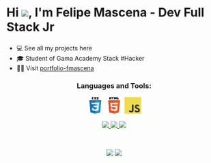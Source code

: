 <h1 align="left">Hi <img src="https://raw.githubusercontent.com/kaueMarques/kaueMarques/master/hi.gif" height="30px">, I'm Felipe Mascena - Dev Full Stack Jr</h1>
<h3 align="left"><Web Developer/></h3>

- 💻 See all my projects here
- 🎓 Student of Gama Academy Stack #Hacker
- 👨‍💻 Visit [portfolio-fmascena](https://portfolio-fmascena.vercel.app/)

<h3 align="center">Languages and Tools:</h3>
<p align="center"><a href="https://www.w3schools.com/css/" target="_blank" rel="noreferrer"> <img src="https://raw.githubusercontent.com/devicons/devicon/master/icons/css3/css3-original-wordmark.svg" alt="css3" width="40" height="40"/></a> 
<a href="https://www.w3.org/html/" target="_blank" rel="noreferrer"> <img src="https://raw.githubusercontent.com/devicons/devicon/master/icons/html5/html5-original-wordmark.svg" alt="html5" width="40" height="40"/></a> <a href="https://developer.mozilla.org/en-US/docs/Web/JavaScript" target="_blank" rel="noreferrer"> <img src="https://raw.githubusercontent.com/devicons/devicon/master/icons/javascript/javascript-original.svg" alt="javascript" width="40" height="40"/></a>
</p>

<div display:inline_block align="center">
  <a href="https://github.com/FMascena">
  <img height="150em" src="https://github-readme-stats-git-masterrstaa-rickstaa.vercel.app/api?username=FMascena&show_icons=true&theme=dark&include_all_commits=true&count_private=true">
  
  <img height="150em" src="https://github-readme-stats-git-masterrstaa-rickstaa.vercel.app/api/top-langs/?username=FMascena&layout=compact&langs_count=7&theme=dark"> 
     <img height="120em" src="https://i.pinimg.com/originals/41/7e/be/417ebee986aec41629278b1e04cfbfe9.gif">
    </div>
      <br>
    </div>
    
    

  
  ##
  
  <div align="center">   
    <a href="https://www.linkedin.com/in/felipe-mascena-dev/" target="_blank"><img src="https://img.shields.io/badge/-LinkedIn-%230077B5?style=for-the-badge&logo=linkedin&logoColor=white" target="_blank"></a> 
    <a href="mailto:felipemasscena16@gmail.com"><img src="https://img.shields.io/badge/Gmail-white?style=for-the-badge&logo=Gmail&logoColor=whit" target="_blank"</a>
  </div>
  
